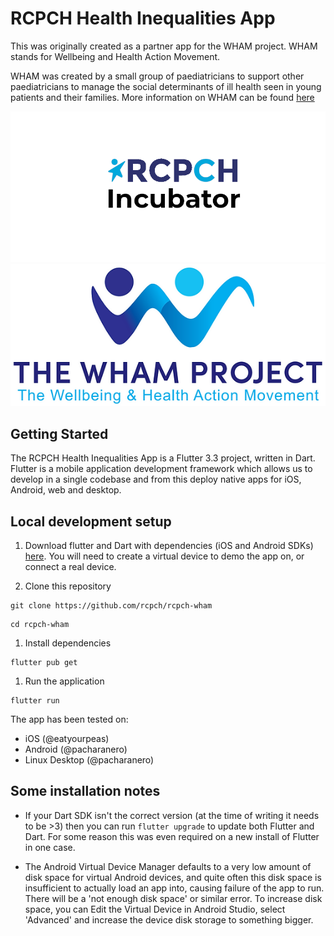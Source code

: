 # RCPCH Health Inequalities App

This was originally created as a partner app for the WHAM project. WHAM stands for Wellbeing and Health Action Movement.

WHAM was created by a small group of paediatricians to support other paediatricians to manage the social determinants of ill health seen in young patients and their families. More information on WHAM can be found [here](https://www.whamproject.co.uk/the-social)

![rcpch logo](assets/incubator-white.png)
![wham logo](assets/whamlogo.png)

## Getting Started

The RCPCH Health Inequalities App is a Flutter 3.3 project, written in Dart. Flutter is a mobile application development framework which allows us to develop in a single codebase and from this deploy native apps for iOS, Android, web and desktop.

## Local development setup

1. Download flutter and Dart with dependencies (iOS and Android SDKs) [here](https://docs.flutter.dev/get-started/install). You will need to create a virtual device to demo the app on, or connect a real device.

1. Clone this repository

```shell
git clone https://github.com/rcpch/rcpch-wham
```

```shell
cd rcpch-wham
```

1. Install dependencies

```shell
flutter pub get
```

1. Run the application

```shell
flutter run
```

The app has been tested on:

- iOS (@eatyourpeas)
- Android (@pacharanero)
- Linux Desktop (@pacharanero)


## Some installation notes

- If your Dart SDK isn't the correct version (at the time of writing it needs to be >3) then you can run `flutter upgrade` to update both Flutter and Dart. For some reason this was even required on a new install of Flutter in one case.

- The Android Virtual Device Manager defaults to a very low amount of disk space for virtual Android devices, and quite often this disk space is insufficient to actually load an app into, causing failure of the app to run. There will be a 'not enough disk space' or similar error. To increase disk space, you can Edit the Virtual Device in Android Studio, select 'Advanced' and increase the device disk storage to something bigger.
